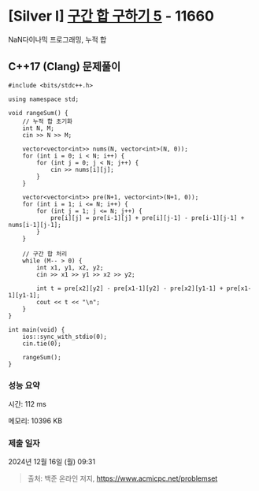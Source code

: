 # [Silver I] [구간 합 구하기 5](https://www.acmicpc.net/problem/11660) - 11660 

NaN다이나믹 프로그래밍, 누적 합

## C++17 (Clang) 문제풀이

```C++17 (Clang)
#include <bits/stdc++.h>

using namespace std;

void rangeSum() {
    // 누적 합 초기화
    int N, M;
    cin >> N >> M;

    vector<vector<int>> nums(N, vector<int>(N, 0));
    for (int i = 0; i < N; i++) {
        for (int j = 0; j < N; j++) {
            cin >> nums[i][j];
        }
    }    

    vector<vector<int>> pre(N+1, vector<int>(N+1, 0));
    for (int i = 1; i <= N; i++) {
        for (int j = 1; j <= N; j++) {
            pre[i][j] = pre[i-1][j] + pre[i][j-1] - pre[i-1][j-1] + nums[i-1][j-1];
        }
    }      

    // 구간 합 처리
    while (M-- > 0) {
        int x1, y1, x2, y2;
        cin >> x1 >> y1 >> x2 >> y2;

        int t = pre[x2][y2] - pre[x1-1][y2] - pre[x2][y1-1] + pre[x1-1][y1-1];
        cout << t << "\n";
    }      
}

int main(void) {
    ios::sync_with_stdio(0);
    cin.tie(0);

    rangeSum();
}
```

### 성능 요약

시간: 112 ms

메모리: 10396 KB

### 제출 일자

2024년 12월 16일 (월) 09:31

> 출처: 백준 온라인 저지, https://www.acmicpc.net/problemset 

